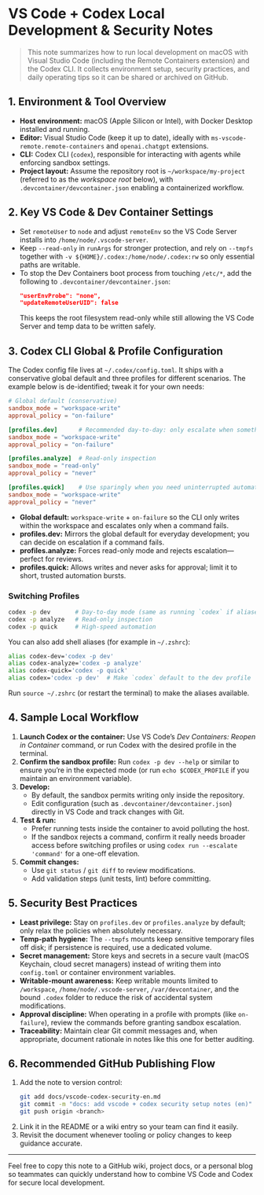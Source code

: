 # VS Code + Codex Local Development & Security Notes

> This note summarizes how to run local development on macOS with Visual Studio Code (including the Remote Containers extension) and the Codex CLI. It collects environment setup, security practices, and daily operating tips so it can be shared or archived on GitHub.

## 1. Environment & Tool Overview
- **Host environment:** macOS (Apple Silicon or Intel), with Docker Desktop installed and running.
- **Editor:** Visual Studio Code (keep it up to date), ideally with `ms-vscode-remote.remote-containers` and `openai.chatgpt` extensions.
- **CLI:** Codex CLI (`codex`), responsible for interacting with agents while enforcing sandbox settings.
- **Project layout:** Assume the repository root is `~/workspace/my-project` (referred to as the *workspace root* below), with `.devcontainer/devcontainer.json` enabling a containerized workflow.

## 2. Key VS Code & Dev Container Settings
- Set `remoteUser` to `node` and adjust `remoteEnv` so the VS Code Server installs into `/home/node/.vscode-server`.
- Keep `--read-only` in `runArgs` for stronger protection, and rely on `--tmpfs` together with `-v ${HOME}/.codex:/home/node/.codex:rw` so only essential paths are writable.
- To stop the Dev Containers boot process from touching `/etc/*`, add the following to `.devcontainer/devcontainer.json`:
  ```json
  "userEnvProbe": "none",
  "updateRemoteUserUID": false
  ```
  This keeps the root filesystem read-only while still allowing the VS Code Server and temp data to be written safely.

## 3. Codex CLI Global & Profile Configuration
The Codex config file lives at `~/.codex/config.toml`. It ships with a conservative global default and three profiles for different scenarios. The example below is de-identified; tweak it for your own needs:
```toml
# Global default (conservative)
sandbox_mode = "workspace-write"
approval_policy = "on-failure"

[profiles.dev]      # Recommended day-to-day: only escalate when something fails
sandbox_mode = "workspace-write"
approval_policy = "on-failure"

[profiles.analyze]  # Read-only inspection
sandbox_mode = "read-only"
approval_policy = "never"

[profiles.quick]    # Use sparingly when you need uninterrupted automation
sandbox_mode = "workspace-write"
approval_policy = "never"
```
- **Global default:** `workspace-write` + `on-failure` so the CLI only writes within the workspace and escalates only when a command fails.
- **profiles.dev:** Mirrors the global default for everyday development; you can decide on escalation if a command fails.
- **profiles.analyze:** Forces read-only mode and rejects escalation—perfect for reviews.
- **profiles.quick:** Allows writes and never asks for approval; limit it to short, trusted automation bursts.

### Switching Profiles
```bash
codex -p dev       # Day-to-day mode (same as running `codex` if aliased)
codex -p analyze   # Read-only inspection
codex -p quick     # High-speed automation
```
You can also add shell aliases (for example in `~/.zshrc`):
```bash
alias codex-dev='codex -p dev'
alias codex-analyze='codex -p analyze'
alias codex-quick='codex -p quick'
alias codex='codex -p dev'  # Make `codex` default to the dev profile
```
Run `source ~/.zshrc` (or restart the terminal) to make the aliases available.

## 4. Sample Local Workflow
1. **Launch Codex or the container:** Use VS Code’s *Dev Containers: Reopen in Container* command, or run Codex with the desired profile in the terminal.
2. **Confirm the sandbox profile:** Run `codex -p dev --help` or similar to ensure you’re in the expected mode (or run `echo $CODEX_PROFILE` if you maintain an environment variable).
3. **Develop:**
   - By default, the sandbox permits writing only inside the repository.
   - Edit configuration (such as `.devcontainer/devcontainer.json`) directly in VS Code and track changes with Git.
4. **Test & run:**
   - Prefer running tests inside the container to avoid polluting the host.
   - If the sandbox rejects a command, confirm it really needs broader access before switching profiles or using `codex run --escalate 'command'` for a one-off elevation.
5. **Commit changes:**
   - Use `git status` / `git diff` to review modifications.
   - Add validation steps (unit tests, lint) before committing.

## 5. Security Best Practices
- **Least privilege:** Stay on `profiles.dev` or `profiles.analyze` by default; only relax the policies when absolutely necessary.
- **Temp-path hygiene:** The `--tmpfs` mounts keep sensitive temporary files off disk; if persistence is required, use a dedicated volume.
- **Secret management:** Store keys and secrets in a secure vault (macOS Keychain, cloud secret managers) instead of writing them into `config.toml` or container environment variables.
- **Writable-mount awareness:** Keep writable mounts limited to `/workspace`, `/home/node/.vscode-server`, `/var/devcontainer`, and the bound `.codex` folder to reduce the risk of accidental system modifications.
- **Approval discipline:** When operating in a profile with prompts (like `on-failure`), review the commands before granting sandbox escalation.
- **Traceability:** Maintain clear Git commit messages and, when appropriate, document rationale in notes like this one for better auditing.

## 6. Recommended GitHub Publishing Flow
1. Add the note to version control:
   ```bash
   git add docs/vscode-codex-security-en.md
   git commit -m "docs: add vscode + codex security setup notes (en)"
   git push origin <branch>
   ```
2. Link it in the README or a wiki entry so your team can find it easily.
3. Revisit the document whenever tooling or policy changes to keep guidance accurate.

---

Feel free to copy this note to a GitHub wiki, project docs, or a personal blog so teammates can quickly understand how to combine VS Code and Codex for secure local development.
